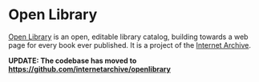 # Open Library

[Open Library](https://openlibrary.org) is an open, editable library
catalog, building towards a web page for every book ever published.
It is a project of the [Internet Archive](https://archive.org).

**UPDATE: The codebase has moved to https://github.com/internetarchive/openlibrary**
